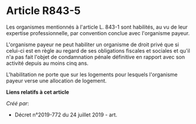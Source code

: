 # Article R843-5

Les organismes mentionnés à l'article L. 843-1 sont habilités, au vu de leur expertise professionnelle, par convention
conclue avec l'organisme payeur.

L'organisme payeur ne peut habiliter un organisme de droit privé que si celui-ci est en règle au regard de ses obligations
fiscales et sociales et qu'il n'a pas fait l'objet de condamnation pénale définitive en rapport avec son activité depuis au
moins cinq ans.

L'habilitation ne porte que sur les logements pour lesquels l'organisme payeur verse une allocation de logement.

**Liens relatifs à cet article**

_Créé par_:

  - Décret n°2019-772 du 24 juillet 2019 - art.
